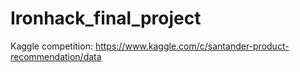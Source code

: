 # Ironhack_final_project

Kaggle competition:
      https://www.kaggle.com/c/santander-product-recommendation/data
